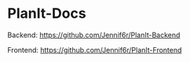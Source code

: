 # PlanIt-Docs
Backend: https://github.com/Jennif6r/PlanIt-Backend

Frontend: https://github.com/Jennif6r/PlanIt-Frontend
